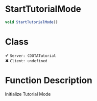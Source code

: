 # StartTutorialMode
```js
void StartTutorialMode()
```
# Class
✔ `Server: CDOTATutorial`  
✖ `Client: undefined`  

# Function Description
Initialize Tutorial Mode
